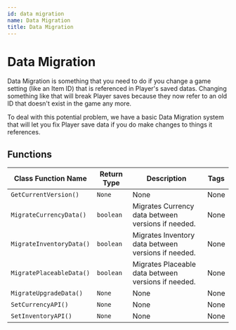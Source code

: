 ```yaml
---
id: data migration
name: Data Migration
title: Data Migration
---
```


# Data Migration

Data Migration is something that you need to do if you change a game setting (like an Item ID) that is referenced in Player's saved datas. Changing something like that will break Player saves because they now refer to an old ID that doesn't exist in the game any more.

To deal with this potential problem, we have a basic Data Migration system that will let you fix Player save data if you do make changes to things it references.

## Functions

| Class Function Name | Return Type | Description | Tags |
| ------------------- | ----------- | ----------- | ---- |
| `GetCurrentVersion()` | `None` | None | None |
| `MigrateCurrencyData()` | `boolean` | Migrates Currency data between versions if needed. | None |
| `MigrateInventoryData()` | `boolean` | Migrates Inventory data between versions if needed. | None |
| `MigratePlaceableData()` | `boolean` | Migrates Placeable data between versions if needed. | None |
| `MigrateUpgradeData()` | `None` | None | None |
| `SetCurrencyAPI()` | `None` | None | None |
| `SetInventoryAPI()` | `None` | None | None |
